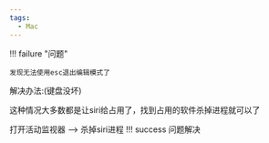 ```yaml
---
tags:
  - Mac
---
```


!!! failure "问题"
     
    发现无法使用esc退出编辑模式了

解决办法:(键盘没坏)

这种情况大多数都是让siri给占用了，找到占用的软件杀掉进程就可以了

打开活动监视器 ——> 杀掉siri进程
!!! success
    问题解决